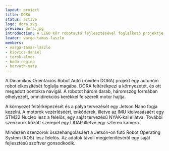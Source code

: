 ```yaml
---
layout: project
title: DORA
status: active
logo: dora.svg
preview: dora.jpg
introduction: A LEGO Kör robotautó fejlesztésével foglalkozó projektje.
leader: varga-tamas-laszlo
members:
- varga-tamas-laszlo
- kiovics-daniel
- torok-almos
- bodo-regina
- horvath-mate
---
```

A Dinamikus Orientációs Robot Autó (röviden DORA) projekt egy autonóm robot elkészítését foglalja magába. DORA feltérékpezi a környezetét, és ott megadott pontokra navigál. A robotot három darab, háromszög formában elhelyezett, omnidirekciós kerékkel felszerelt motor hajtja.

A környezet feltérképezését és a pálya tervezését egy Jetson Nano fogja kezelni. A motorok vezérléséért, enkóderek, illetve az IMU kiolvasásáért egy STM32 Nucleo lesz a felelős, egy saját tervezésű NYÁK-kal ellátva. További szenzorok között szerepel egy LIDAR illetve egy sztereo kamera.

Mindezen szenzorok összehangolásáért a Jetson-on futó Robot Operating System (ROS) lesz felelős. Az adatok távoli megjelenítéséről egy saját fejlesztésű szoftver gonsodkodik.
